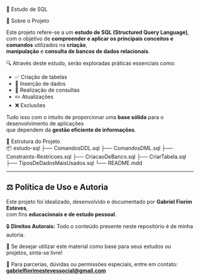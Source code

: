 📘 Estudo de SQL

🧠 Sobre o Projeto

Este projeto refere-se a um **estudo de SQL (Structured Query Language)**,  
com o objetivo de **compreender e aplicar os principais conceitos e comandos** utilizados na **criação**,  
**manipulação** e **consulta de bancos de dados relacionais**.

🔍 Através deste estudo, serão exploradas práticas essenciais como:

- ✅ Criação de tabelas  
- 📝 Inserção de dados  
- 🔎 Realização de consultas  
- ✏️ Atualizações  
- ❌ Exclusões  

Tudo isso com o intuito de proporcionar uma **base sólida** para o desenvolvimento de aplicações  
que dependem da **gestão eficiente de informações**.

📂 Estrutura do Projeto <br>
📦 estudo-sql
├── ComandosDDL.sql
├── ComandosDML.sql
├── Constraints-Restricoes.sql
├── CriacaoDeBanco.sql
├── CriarTabela.sql
├── TiposDeDadosMaisUsados.sql
└── README.mdd

---

## ⚖️ Política de Uso e Autoria

Este projeto foi idealizado, desenvolvido e documentado por **Gabriel Fiorim Esteves**,  
com fins **educacionais e de estudo pessoal**.

🔒 **Direitos Autorais:**
Todo o conteúdo presente neste repositório é de minha autoria.  

🤝 Se desejar utilizar este material como base para seus estudos ou projetos, sinta-se livre!

📩 Para parcerias, dúvidas ou permissões especiais, entre em contato: **gabrielfiorimestevessocial@gmail.com**
